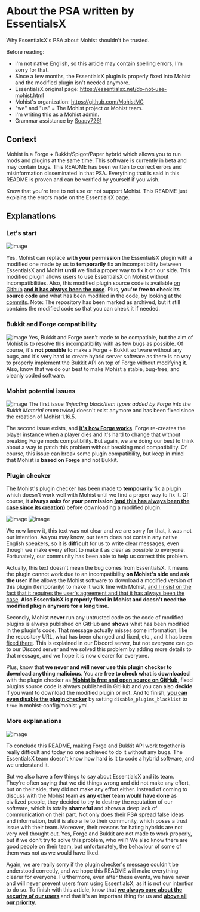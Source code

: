 # About the PSA written by EssentialsX

Why EssentialsX's PSA about Mohist shouldn't be trusted.

Before reading:
- I'm not native English, so this article may contain spelling errors, I'm sorry for that.
- Since a few months, the EssentialsX plugin is properly fixed into Mohist and the modified plugin isn't needed anymore.
- EssentialsX original page: https://essentialsx.net/do-not-use-mohist.html
- Mohist's organization: https://github.com/MohistMC
- "we" and "us" = The Mohist project or Mohist team.
- I'm writing this as a Mohist admin.
- Grammar assistance by [Soapy7261](https://github.com/Soapy7261)

## Context
Mohist is a Forge + Bukkit/Spigot/Paper hybrid which allows you to run mods and plugins at the same time. This software is currently in beta and may contain bugs.
This README has been written to correct errors and misinformation disseminated in that PSA. Everything that is said in this README is proven and can be verified by yourself if you wish.

Know that you're free to not use or not support Mohist. This README just explains the errors made on the EssentialsX page.

## Explanations
### Let's start
![image](https://user-images.githubusercontent.com/55449195/126685207-078a4223-b8b1-461f-a67a-3050e280ebb4.png)

Yes, Mohist can replace **with your permission** the EssentialsX plugin with a modified one made by us to **temporarily** fix an incompatibility between EssentialsX and Mohist **until** we find a proper way to fix it on our side.
This modified plugin allows users to use EssentialsX on Mohist without incompatibilities. Also, this modified plugin source code is available [on Github](https://github.com/KR33PY/Essentials) <ins>**and it has always been the case**</ins>. Plus, **you're free to check its source code** and what has been modified in the code, by looking at the [commits](https://github.com/KR33PY/Essentials/commits/2.x). Note: The repository has been marked as archived, but it still contains the modified code so that you can check it if needed.

### Bukkit and Forge compatibility
![image](https://user-images.githubusercontent.com/55449195/126694413-da51f826-108f-4ee9-9296-0b11aa9755ef.png)
Yes, Bukkit and Forge aren't made to be compatible, but the aim of Mohist is to resolve this incompatibility with as few bugs as possible. Of course, it's **not possible** to make a Forge + Bukkit software without any bugs, and it's very hard to create hybrid server software as there is no way to properly implement the Bukkit API on top of Forge without modifying it. Also, know that we do our best to make Mohist a stable, bug-free, and cleanly coded software.

### Mohist potential issues
![image](https://user-images.githubusercontent.com/55449195/126695195-0348d93f-a243-48cf-88f9-2bc14187c2ca.png)
The first issue _(Injecting block/item types added by Forge into the Bukkit Material enum twice)_ doesn't exist anymore and has been fixed since the creation of Mohist 1.16.5.

The second issue exists, and <ins>**it's how Forge works**</ins>. Forge re-creates the player instance when a player dies and it's hard to change that without breaking Forge mods compatibility. But again, we are doing our best to think about a way to patch this problem without breaking mod compatibility. Of course, this issue can break some plugin compatibility, but keep in mind that Mohist is **based on Forge** and not Bukkit.

### Plugin checker
The Mohist's plugin checker has been made to **temporarily** fix a plugin which doesn't work well with Mohist until we find a proper way to fix it.
Of course, it **always asks for your permission <ins>(and this has always been the case since its creation)</ins>** before downloading a modified plugin.

![image](https://user-images.githubusercontent.com/55449195/126695944-f175c64f-b455-459b-a0b4-dac5c5f9704f.png)
![image](https://user-images.githubusercontent.com/55449195/126696216-e03e5e1f-ed7a-4b69-9081-172de451a3c5.png)

We now know it, this text was not clear and we are sorry for that, it was not our intention. As you may know, our team does not contain any native English speakers, so it is **difficult** for us to write clear messages, even though we make every effort to make it as clear as possible to everyone. Fortunately, our community has been able to help us correct this problem.

Actually, this text doesn't mean the bug comes from EssentialsX. It means the plugin cannot work due to an incompatibility **on Mohist's side** and **ask the user** if he allows the Mohist software to download a modified version of this plugin (temporarily) to make it work fine with Mohist, <ins>and I insist on the fact that it requires the user's agreement and that it has always been the case</ins>. **Also EssentialsX is properly fixed in Mohist and doesn't need the modified plugin anymore for a long time**.

Secondly, Mohist **never** run any untrusted code as the code of modified plugins is always published on GitHub and **shows** what has been modified in the plugin's code. That message actually misses some information, like the repository URL, what has been changed and fixed, etc., and it has been [fixed there](https://github.com/MohistMC/Mohist/commit/04270a57b30f5de902409b524ad682c790c70657). This is explained in our Discord server, but not everyone can go to our Discord server and we solved this problem by adding more details to that message, and we hope it is now clearer for everyone.

Plus, know that **we never and will never use this plugin checker to download anything malicious**. You are **free to check what is downloaded** with the plugin checker as [**Mohist is free and open source on GitHub**](https://github.com/MohistMC/Mohist/), fixed plugins source code is always published in GitHub and you can also **decide** if you want to download the modified plugin or not. And to finish, <ins>**you can even disable the plugin checker**</ins> by setting `disable_plugins_blacklist` to `true` in mohist-config/mohist.yml.

### More explanations
![image](https://user-images.githubusercontent.com/55449195/126698711-2f595546-3d1b-4f9c-9102-944b0144b5df.png)

To conclude this README, making Forge and Bukkit API work together is really difficult and today no one achieved to do it without any bugs. The EssentialsX team doesn't know how hard is it to code a hybrid software, and we understand it.

But we also have a few things to say about EssentialsX and its team. They're often saying that we did things wrong and did not make any effort, but on their side, they did not make any effort either. Instead of coming to discuss with the Mohist team **as any other team would have done** as civilized people, they decided to try to destroy the reputation of our software, which is totally **shameful** and shows a deep lack of communication on their part. Not only does their PSA spread false ideas and information, but it is also a lie to their community, which poses a trust issue with their team.
Moreover, their reasons for hating hybrids are not very well thought out. Yes, Forge and Bukkit are not made to work properly, but if we don't try to solve this problem, who will?
We also know there are good people on their team, but unfortunately, the behaviour of some of them was not as we would have liked.

Again, we are really sorry if the plugin checker's message couldn't be understood correctly, and we hope this README will make everything clearer for everyone. Furthermore, even after these events, we have never and will never prevent users from using EssentialsX, as it is not our intention to do so. To finish with this article, know that <ins>**we always care about the security of our users**</ins> and that it's an important thing for us and <ins>**above all our priority.**</ins>
